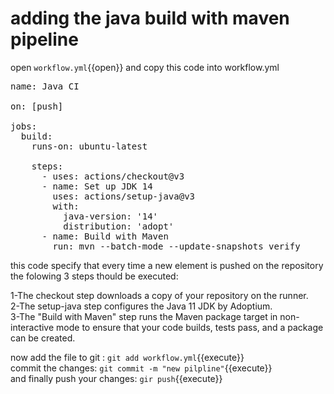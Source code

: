# adding the  java build with maven pipeline
open `workflow.yml`{{open}}
and copy this code into workflow.yml
<pre class="file" data-filename="workflow.yml" data-target="prepend">
name: Java CI

on: [push]

jobs:
  build:
    runs-on: ubuntu-latest

    steps:
      - uses: actions/checkout@v3
      - name: Set up JDK 14
        uses: actions/setup-java@v3
        with:
          java-version: '14'
          distribution: 'adopt'
      - name: Build with Maven  
        run: mvn --batch-mode --update-snapshots verify
</pre>

this code specify that every time a new element is pushed on the repository the folowing 3 steps thould be executed:  

1-The checkout step downloads a copy of your repository on the runner.  
2-The setup-java step configures the Java 11 JDK by Adoptium.  
3-The "Build with Maven" step runs the Maven package target in non-interactive mode to ensure that your code builds, tests pass, and a package can be created. 

now add the file to git : `git add workflow.yml`{{execute}}  
commit the changes: `git commit -m "new pilpline"`{{execute}}  
and finally push your changes: `gir push`{{execute}}
